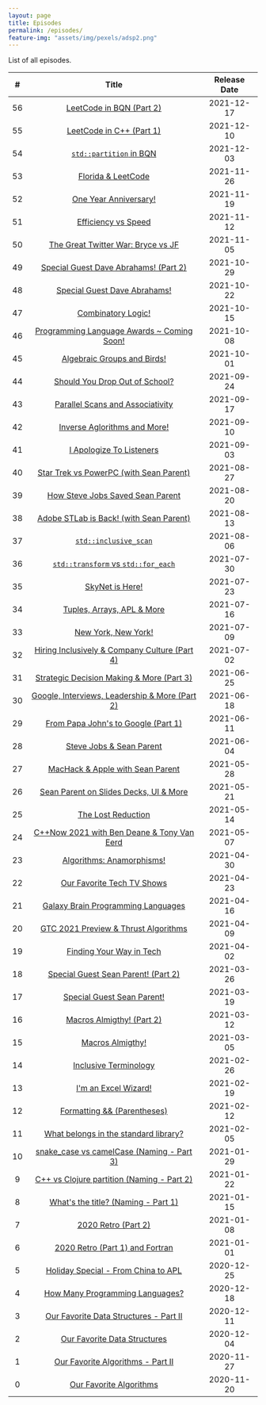 ```yaml
---
layout: page
title: Episodes
permalink: /episodes/
feature-img: "assets/img/pexels/adsp2.png"
---
```


List of all episodes.

|   #   |                                                  Title                                                  | Release Date |
| :---: | :-----------------------------------------------------------------------------------------------------: | :----------: |
|  56   |            [LeetCode in BQN (Part 2)](https://adspthepodcast.com/2021/12/17/Episode-56.html)            |  2021-12-17  |
|  55   |            [LeetCode in C++ (Part 1)](https://adspthepodcast.com/2021/12/10/Episode-55.html)            |  2021-12-10  |
|  54   |            [`std::partition` in BQN](https://adspthepodcast.com/2021/12/03/Episode-54.html)             |  2021-12-03  |
|  53   |               [Florida & LeetCode](https://adspthepodcast.com/2021/11/26/Episode-53.html)               |  2021-11-26  |
|  52   |             [One Year Anniversary!](https://adspthepodcast.com/2021/11/19/Episode-52.html)              |  2021-11-19  |
|  51   |              [Efficiency vs Speed](https://adspthepodcast.com/2021/11/12/Episode-51.html)               |  2021-11-12  |
|  50   |       [The Great Twitter War: Bryce vs JF](https://adspthepodcast.com/2021/11/05/Episode-50.html)       |  2021-11-05  |
|  49   |     [Special Guest Dave Abrahams! (Part 2)](https://adspthepodcast.com/2021/10/29/Episode-49.html)      |  2021-10-29  |
|  48   |          [Special Guest Dave Abrahams!](https://adspthepodcast.com/2021/10/22/Episode-48.html)          |  2021-10-22  |
|  47   |               [Combinatory Logic!](https://adspthepodcast.com/2021/10/15/Episode-47.html)               |  2021-10-15  |
|  46   |   [Programming Language Awards ~ Coming Soon!](https://adspthepodcast.com/2021/10/08/Episode-46.html)   |  2021-10-08  |
|  45   |          [Algebraic Groups and Birds!](https://adspthepodcast.com/2021/10/01/Episode-45.html)           |  2021-10-01  |
|  44   |         [Should You Drop Out of School?](https://adspthepodcast.com/2021/09/24/Episode-44.html)         |  2021-09-24  |
|  43   |        [Parallel Scans and Associativity](https://adspthepodcast.com/2021/09/17/Episode-43.html)        |  2021-09-17  |
|  42   |          [Inverse Aglorithms and More!](https://adspthepodcast.com/2021/09/10/Episode-42.html)          |  2021-09-10  |
|  41   |            [I Apologize To Listeners](https://adspthepodcast.com/2021/09/03/Episode-41.html)            |  2021-09-03  |
|  40   |    [Star Trek vs PowerPC (with Sean Parent)](https://adspthepodcast.com/2021/08/27/Episode-40.html)     |  2021-08-27  |
|  39   |        [How Steve Jobs Saved Sean Parent](https://adspthepodcast.com/2021/08/20/Episode-39.html)        |  2021-08-20  |
|  38   |    [Adobe STLab is Back! (with Sean Parent)](https://adspthepodcast.com/2021/08/13/Episode-38.html)     |  2021-08-13  |
|  37   |             [`std::inclusive_scan`](https://adspthepodcast.com/2021/08/06/Episode-37.html)              |  2021-08-06  |
|  36   |      [`std::transform` vs `std::for_each`](https://adspthepodcast.com/2021/07/30/Episode-36.html)       |  2021-07-30  |
|  35   |                [SkyNet is Here!](https://adspthepodcast.com/2021/07/23/Episode-35.html)                 |  2021-07-23  |
|  34   |           [Tuples, Arrays, APL & More](https://adspthepodcast.com/2021/07/16/Episode-34.html)           |  2021-07-16  |
|  33   |              [New York, New York!](https://adspthepodcast.com/2021/07/09/Episode-33.html)               |  2021-07-09  |
|  32   | [Hiring Inclusively & Company Culture (Part 4)](https://adspthepodcast.com/2021/07/02/Episode-32.html)  |  2021-07-02  |
|  31   |   [Strategic Decision Making & More (Part 3)](https://adspthepodcast.com/2021/06/25/Episode-31.html)    |  2021-06-25  |
|  30   | [Google, Interviews, Leadership & More (Part 2)](https://adspthepodcast.com/2021/06/18/Episode-30.html) |  2021-06-18  |
|  29   |      [From Papa John's to Google (Part 1)](https://adspthepodcast.com/2021/06/11/Episode-29.html)       |  2021-06-11  |
|  28   |            [Steve Jobs & Sean Parent](https://adspthepodcast.com/2021/06/04/Episode-28.html)            |  2021-06-04  |
|  27   |        [MacHack & Apple with Sean Parent](https://adspthepodcast.com/2021/05/28/Episode-27.html)        |  2021-05-28  |
|  26   |     [Sean Parent on Slides Decks, UI & More](https://adspthepodcast.com/2021/05/21/Episode-26.html)     |  2021-05-21  |
|  25   |               [The Lost Reduction](https://adspthepodcast.com/2021/05/14/Episode-25.html)               |  2021-05-14  |
|  24   |   [C++Now 2021 with Ben Deane & Tony Van Eerd](https://adspthepodcast.com/2021/05/07/Episode-24.html)   |  2021-05-07  |
|  23   |           [Algorithms: Anamorphisms!](https://adspthepodcast.com/2021/04/30/Episode-23.html)            |  2021-04-30  |
|  22   |           [Our Favorite Tech TV Shows](https://adspthepodcast.com/2021/04/23/Episode-22.html)           |  2021-04-23  |
|  21   |       [Galaxy Brain Programming Languages](https://adspthepodcast.com/2021/04/16/Episode-21.html)       |  2021-04-16  |
|  20   |      [GTC 2021 Preview & Thrust Algorithms](https://adspthepodcast.com/2021/04/09/Episode-20.html)      |  2021-04-09  |
|  19   |            [Finding Your Way in Tech](https://adspthepodcast.com/2021/04/02/Episode-19.html)            |  2021-04-02  |
|  18   |      [Special Guest Sean Parent! (Part 2)](https://adspthepodcast.com/2021/03/26/Episode-18.html)       |  2021-03-26  |
|  17   |           [Special Guest Sean Parent!](https://adspthepodcast.com/2021/03/19/Episode-17.html)           |  2021-03-19  |
|  16   |           [Macros Almigthy! (Part 2)](https://adspthepodcast.com/2021/03/12/Episode-16.html)            |  2021-03-12  |
|  15   |                [Macros Almigthy!](https://adspthepodcast.com/2021/03/05/Episode-15.html)                |  2021-03-05  |
|  14   |             [Inclusive Terminology](https://adspthepodcast.com/2021/02/26/Episode-14.html)              |  2021-02-26  |
|  13   |              [I'm an Excel Wizard!](https://adspthepodcast.com/2021/02/19/Episode-13.html)              |  2021-02-19  |
|  12   |          [Formatting && (Parentheses)](https://adspthepodcast.com/2021/02/12/Episode-12.html)           |  2021-02-12  |
|  11   |     [What belongs in the standard library?](https://adspthepodcast.com/2021/02/05/Episode-11.html)      |  2021-02-05  |
|  10   |   [snake_case vs camelCase (Naming - Part 3)](https://adspthepodcast.com/2021/01/29/Episode-10.html)    |  2021-01-29  |
|   9   |   [C++ vs Clojure partition (Naming - Part 2)](https://adspthepodcast.com/2021/01/22/Episode-9.html)    |  2021-01-22  |
|   8   |       [What's the title? (Naming - Part 1)](https://adspthepodcast.com/2021/01/15/Episode-8.html)       |  2021-01-15  |
|   7   |               [2020 Retro (Part 2)](https://adspthepodcast.com/2021/01/08/Episode-7.html)               |  2021-01-08  |
|   6   |         [2020 Retro (Part 1) and Fortran](https://adspthepodcast.com/2021/01/01/Episode-6.html)         |  2021-01-01  |
|   5   |       [Holiday Special - From China to APL](https://adspthepodcast.com/2020/12/25/Episode-5.html)       |  2020-12-25  |
|   4   |         [How Many Programming Languages?](https://adspthepodcast.com/2020/12/18/Episode-4.html)         |  2020-12-18  |
|   3   |     [Our Favorite Data Structures - Part II](https://adspthepodcast.com/2020/12/11/Episode-3.html)      |  2020-12-11  |
|   2   |          [Our Favorite Data Structures](https://adspthepodcast.com/2020/12/04/Episode-2.html)           |  2020-12-04  |
|   1   |        [Our Favorite Algorithms - Part II](https://adspthepodcast.com/2020/11/27/Episode-1.html)        |  2020-11-27  |
|   0   |             [Our Favorite Algorithms](https://adspthepodcast.com/2020/11/20/Episode-0.html)             |  2020-11-20  |
